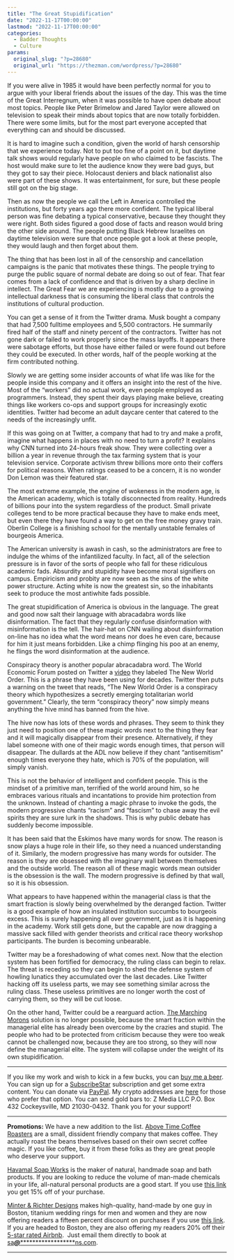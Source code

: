 ```yaml
---
title: "The Great Stupidification"
date: "2022-11-17T00:00:00"
lastmod: "2022-11-17T00:00:00"
categories:
  - Badder Thoughts
  - Culture
params:
  original_slug: "?p=28680"
  original_url: "https://thezman.com/wordpress/?p=28680"
---
```


If you were alive in 1985 it would have been perfectly normal for you to
argue with your liberal friends about the issues of the day. This was
the time of the Great Interregnum, when it was possible to have open
debate about most topics. People like Peter Brimelow and Jared Taylor
were allowed on television to speak their minds about topics that are
now totally forbidden. There were some limits, but for the most part
everyone accepted that everything can and should be discussed.

It is hard to imagine such a condition, given the world of harsh
censorship that we experience today. Not to put too fine of a point on
it, but daytime talk shows would regularly have people on who claimed to
be fascists. The host would make sure to let the audience know they were
bad guys, but they got to say their piece. Holocaust deniers and black
nationalist also were part of these shows. It was entertainment, for
sure, but these people still got on the big stage.

Then as now the people we call the Left in America controlled the
institutions, but forty years ago there more confident. The typical
liberal person was fine debating a typical conservative, because they
thought they were right. Both sides figured a good dose of facts and
reason would bring the other side around. The people putting Black
Hebrew Israelites on daytime television were sure that once people got a
look at these people, they would laugh and then forget about them.

The thing that has been lost in all of the censorship and cancellation
campaigns is the panic that motivates these things. The people trying to
purge the public square of normal debate are doing so out of fear. That
fear comes from a lack of confidence and that is driven by a sharp
decline in intellect. The Great Fear we are experiencing is mostly due
to a growing intellectual darkness that is consuming the liberal class
that controls the institutions of cultural production.

You can get a sense of it from the Twitter drama. Musk bought a company
that had 7,500 fulltime employees and 5,500 contractors. He summarily
fired half of the staff and ninety percent of the contractors. Twitter
has not gone dark or failed to work properly since the mass layoffs. It
appears there were sabotage efforts, but those have either failed or
were found out before they could be executed. In other words, half of
the people working at the firm contributed nothing.

Slowly we are getting some insider accounts of what life was like for
the people inside this company and it offers an insight into the rest of
the hive. Most of the “workers” did no actual work, even people employed
as programmers. Instead, they spent their days playing make believe,
creating things like workers co-ops and support groups for increasingly
exotic identities. Twitter had become an adult daycare center that
catered to the needs of the increasingly unfit.

If this was going on at Twitter, a company that had to try and make a
profit, imagine what happens in places with no need to turn a profit? It
explains why CNN turned into 24-hours freak show. They were collecting
over a billion a year in revenue through the tax farming system that is
your television service. Corporate activism threw billions more onto
their coffers for political reasons. When ratings ceased to be a
concern, it is no wonder Don Lemon was their featured star.

The most extreme example, the engine of wokeness in the modern age, is
the American academy, which is totally disconnected from reality.
Hundreds of billions pour into the system regardless of the product.
Small private colleges tend to be more practical because they have to
make ends meet, but even there they have found a way to get on the free
money gravy train. Oberlin College is a finishing school for the
mentally unstable females of bourgeois America.

The American university is awash in cash, so the administrators are free
to indulge the whims of the infantilized faculty. In fact, all of the
selection pressure is in favor of the sorts of people who fall for these
ridiculous academic fads. Absurdity and stupidity have become moral
signifiers on campus. Empiricism and probity are now seen as the sins of
the white power structure. Acting white is now the greatest sin, so the
inhabitants seek to produce the most antiwhite fads possible.

The great stupidification of America is obvious in the language. The
great and good now salt their language with abracadabra words like
disinformation. The fact that they regularly confuse disinformation with
misinformation is the tell. The hair-hat on CNN wailing about
disinformation on-line has no idea what the word means nor does he even
care, because for him it just means forbidden. Like a chimp flinging his
poo at an enemy, he flings the word disinformation at the audience.

Conspiracy theory is another popular abracadabra word. The World
Economic Forum posted on Twitter a [video](https://archive.ph/p719J)
they labeled The New World Order. This is a phrase they have been using
for decades. Twitter then puts a warning on the tweet that reads, “The
New World Order is a conspiracy theory which hypothesizes a secretly
emerging totalitarian world government.” Clearly, the term “conspiracy
theory” now simply means anything the hive mind has banned from the
hive.

The hive now has lots of these words and phrases. They seem to think
they just need to position one of these magic words next to the thing
they fear and it will magically disappear from their presence.
Alternatively, if they label someone with one of their magic words
enough times, that person will disappear. The dullards at the ADL now
believe if they chant “antisemitism” enough times everyone they hate,
which is 70% of the population, will simply vanish.

This is not the behavior of intelligent and confident people. This is
the mindset of a primitive man, terrified of the world around him, so he
embraces various rituals and incantations to provide him protection from
the unknown. Instead of chanting a magic phrase to invoke the gods, the
modern progressive chants “racism” and “fascism” to chase away the evil
spirits they are sure lurk in the shadows. This is why public debate has
suddenly become impossible.

It has been said that the Eskimos have many words for snow. The reason
is snow plays a huge role in their life, so they need a nuanced
understanding of it. Similarly, the modern progressive has many words
for outsider. The reason is they are obsessed with the imaginary wall
between themselves and the outside world. The reason all of these magic
words mean outsider is the obsession is the wall. The modern progressive
is defined by that wall, so it is his obsession.

What appears to have happened within the managerial class is that the
smart fraction is slowly being overwhelmed by the deranged faction.
Twitter is a good example of how an insulated institution succumbs to
bourgeois excess. This is surely happening all over government, just as
it is happening in the academy. Work still gets done, but the capable
are now dragging a massive sack filled with gender theorists and
critical race theory workshop participants. The burden is becoming
unbearable.

Twitter may be a foreshadowing of what comes next. Now that the election
system has been fortified for democracy, the ruling class can begin to
relax. The threat is receding so they can begin to shed the defense
system of howling lunatics they accumulated over the last decades. Like
Twitter hacking off its useless parts, we may see something similar
across the ruling class. These useless primitives are no longer worth
the cost of carrying them, so they will be cut loose.

On the other hand, Twitter could be a rearguard action.
<a href="https://www.gutenberg.org/files/51233/51233-h/51233-h.htm"
rel="noopener" target="_blank">The Marching Morons</a> solution is no
longer possible, because the smart fraction within the managerial elite
has already been overcome by the crazies and stupid. The people who had
to be protected from criticism because they were too weak cannot be
challenged now, because they are too strong, so they will now define the
managerial elite. The system will collapse under the weight of its own
stupidification.

------------------------------------------------------------------------

If you like my work and wish to kick in a few bucks, you can
<a href="https://www.buymeacoffee.com/mujolulu" rel="noopener"
target="_blank">buy me a beer</a>. You can sign up for a
<a href="https://www.subscribestar.com/the-z-blog" rel="noopener"
target="_blank">SubscribeStar</a> subscription and get some extra
content. You can donate via <a
href="https://www.paypal.com/donate/?cmd=_s-xclick&amp;hosted_button_id=UDAS2Q8JYA6CN&amp;source=url"
rel="noopener" target="_blank">PayPal</a>. My crypto addresses are
<a href="https://thezman.com/wordpress/?page_id=22713" rel="noopener"
target="_blank">here</a> for those who prefer that option. You can send
gold bars to: Z Media LLC P.O. Box 432 Cockeysville, MD 21030-0432.
Thank you for your support!

------------------------------------------------------------------------

**Promotions:** We have a new addition to the list.
<a href="https://abovetimecoffee.com/" rel="noopener"
target="_blank">Above Time Coffee Roasters</a> are a small, dissident
friendly company that makes coffee. They actually roast the beans
themselves based on their own secret coffee magic. If you like coffee,
buy it from these folks as they are great people who deserve your
support.

<a href="https://havamalsoapworks.com/" rel="noopener"
target="_blank">Havamal Soap Works</a> is the maker of natural, handmade
soap and bath products. If you are looking to reduce the volume of
man-made chemicals in your life, all-natural personal products are a
good start. If you use
<a href="https://havamalsoapworks.com/discount/ZMAN" rel="noopener"
target="_blank">this link</a> you get 15% off of your purchase.

<a href="https://www.minterandrichterdesigns.com/"
rel="noreferrer nofollow noopener" target="_blank">Minter &amp; Richter
Designs</a> makes high-quality, hand-made by one guy in Boston, titanium
wedding rings for men and women and they are now offering readers a
fifteen percent discount on purchases if you use
<a href="https://www.minterandrichterdesigns.com/discount/ZMAN"
rel="noreferrer nofollow noopener" target="_blank">this link</a>.
<span class="highlight"><span class="colour"><span class="font"><span class="size">If
you are headed to Boston, they are also offering my readers 20% off
their <a
href="https://www.airbnb.com/users/7988017/listings?user_id=7988017&amp;s=3"
rel="noopener noreferrer" target="_blank">5-star rated Airbnb</a>.  Just
email them directly to book at
<a href="mailto:sa***@*********************ns.com"
data-original-string="ASYy4lEp+fEAQZ2hc/uK4g==cb7sSbApkOxB9EQ7Oax2CQ9o4ntmfRIny2h4os8W3sI1E2BY7FZAJJV847+AMtEpujC"><span
class="apbct-email-encoder"
data-original-string="q5frdItgd9v3vOymnYEt5A==cb7hgwC25YwGphqq36w8SuAoz2d/0Yk/Rs0x+boKCCgWA3wuUWdSXapx6XahJfNzZMi"
title="This contact has been encoded by Anti-Spam by CleanTalk. Click to decode. To finish the decoding make sure that JavaScript is enabled in your browser.">sa<span
class="apbct-blur">***</span>@<span
class="apbct-blur">*********************</span>ns.com</span></a>.</span></span></span></span>

------------------------------------------------------------------------
